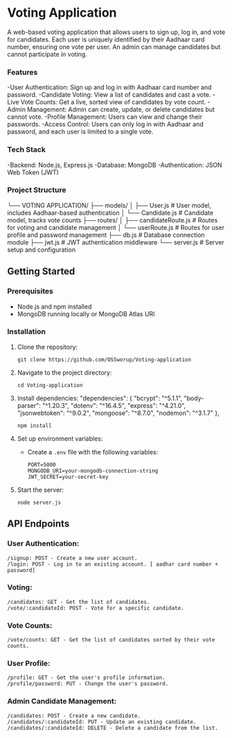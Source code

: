 # Voting Application

A web-based voting application that allows users to sign up, log in, and vote for candidates. Each user is uniquely identified by their Aadhaar card number, ensuring one vote per user. An admin can manage candidates but cannot participate in voting.

### Features

 -User Authentication: Sign up and log in with Aadhaar card number and password.
 -Candidate Voting: View a list of candidates and cast a vote.
 -Live Vote Counts: Get a live, sorted view of candidates by vote count.
 -Admin Management: Admin can create, update, or delete candidates but cannot vote.
 -Profile Management: Users can view and change their passwords.
 -Access Control: Users can only log in with Aadhaar and password, and each user is limited to a single vote.

### Tech Stack

-Backend: Node.js, Express.js
-Database: MongoDB
-Authentication: JSON Web Token (JWT)

### Project Structure
└── VOTING APPLICATION/
    ├── models/
    │   ├── User.js         # User model, includes Aadhaar-based authentication
    │   └── Candidate.js    # Candidate model, tracks vote counts
    ├── routes/
    │   ├── candidateRoute.js # Routes for voting and candidate management
    │   └── userRoute.js   # Routes for user profile and password management
    ├── db.js               # Database connection module
    ├── jwt.js              # JWT authentication middleware
    └── server.js           # Server setup and configuration


## Getting Started

### Prerequisites
- Node.js and npm installed
- MongoDB running locally or MongoDB Atlas URI

### Installation
1. Clone the repository:
    ```
   git clone https://github.com/OSSworup/Voting-application
    ```
   
2. Navigate to the project directory:
   ```
   cd Voting-application
   ```
3. Install dependencies:
  "dependencies": {
    "bcrypt": "^5.1.1",
    "body-parser": "^1.20.3",
    "dotenv": "^16.4.5",
    "express": "^4.21.0",
    "jsonwebtoken": "^9.0.2",
    "mongoose": "^8.7.0",
    "nodemon": "^3.1.7"
  },
   ```
   npm install
   ```
4. Set up environment variables:
   - Create a `.env` file with the following variables:
     ```
     PORT=5000
     MONGODB_URI=your-mongodb-connection-string
     JWT_SECRET=your-secret-key
     ```

5. Start the server:
   ```
   node server.js
   ```

## API Endpoints

### User Authentication:
    /signup: POST - Create a new user account.
    /login: POST - Log in to an existing account. [ aadhar card number + password]

### Voting:
    /candidates: GET - Get the list of candidates.
    /vote/:candidateId: POST - Vote for a specific candidate.

### Vote Counts:
    /vote/counts: GET - Get the list of candidates sorted by their vote counts.

### User Profile:
    /profile: GET - Get the user's profile information.
    /profile/password: PUT - Change the user's password.

### Admin Candidate Management:
    /candidates: POST - Create a new candidate.
    /candidates/:candidateId: PUT - Update an existing candidate.
    /candidates/:candidateId: DELETE - Delete a candidate from the list.
